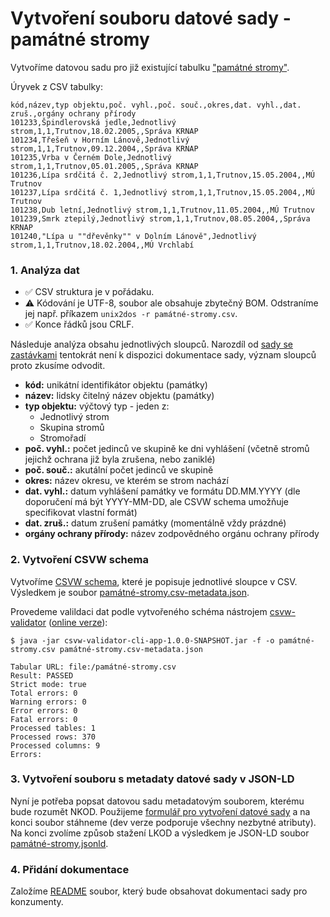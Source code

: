 # Vytvoření souboru datové sady - památné stromy

Vytvoříme datovou sadu pro již existující tabulku ["památné stromy"](http://www.kr-kralovehradecky.cz/cz/kraj-volene-organy/sklad/opendata/cr/pamatne-stromy-113950/). 

Úryvek z CSV tabulky:

```csv
kód,název,typ objektu,poč. vyhl.,poč. souč.,okres,dat. vyhl.,dat. zruš.,orgány ochrany přírody
101233,Špindlerovská jedle,Jednotlivý strom,1,1,Trutnov,18.02.2005,,Správa KRNAP
101234,Třešeň v Horním Lánově,Jednotlivý strom,1,1,Trutnov,09.12.2004,,Správa KRNAP
101235,Vrba v Černém Dole,Jednotlivý strom,1,1,Trutnov,05.01.2005,,Správa KRNAP
101236,Lípa srdčitá č. 2,Jednotlivý strom,1,1,Trutnov,15.05.2004,,MÚ Trutnov
101237,Lípa srdčitá č. 1,Jednotlivý strom,1,1,Trutnov,15.05.2004,,MÚ Trutnov
101238,Dub letní,Jednotlivý strom,1,1,Trutnov,11.05.2004,,MÚ Trutnov
101239,Smrk ztepilý,Jednotlivý strom,1,1,Trutnov,08.05.2004,,Správa KRNAP
101240,"Lípa u ""dřevěnky"" v Dolním Lánově",Jednotlivý strom,1,1,Trutnov,18.02.2004,,MÚ Vrchlabí
```

### 1. Analýza dat

- ✅ CSV struktura je v pořádaku. 
- ⚠️ Kódování je UTF-8, soubor ale obsahuje zbytečný BOM. Odstraníme jej např. příkazem `unix2dos -r památné-stromy.csv`.
- ✅ Konce řádků jsou CRLF.

Následuje analýza obsahu jednotlivých sloupců. Narozdíl od [sady se zastávkami](tutorial-zastavky.md) tentokrát není k dispozici dokumentace sady, význam sloupců proto zkusíme odvodit.

- **kód:** unikátní identifikátor objektu (památky)
- **název:** lidsky čitelný název objektu (památky)
- **typ objektu:** výčtový typ - jeden z:
    - Jednotlivý strom
    - Skupina stromů
    - Stromořadí
- **poč. vyhl.:** počet jedinců ve skupině ke dni vyhlášení (včetně stromů jejichž ochrana již byla zrušena, nebo zaniklé)
- **poč. souč.:** akutální počet jedinců ve skupině
- **okres:** název okresu, ve kterém se strom nachází
- **dat. vyhl.:** datum vyhlášení památky ve formátu DD.MM.YYYY (dle doporučení má být YYYY-MM-DD, ale CSVW schema umožňuje specifikovat vlastní formát)
- **dat. zruš.:** datum zrušení památky (momentálně vždy prázdné)
- **orgány ochrany přírody:** název zodpovědného orgánu ochrany přírody

### 2. Vytvoření CSVW schema

Vytvoříme [CSVW schema](https://www.w3.org/TR/tabular-data-primer/), které je popisuje jednotlivé sloupce v CSV. Výsledkem je soubor [památné-stromy.csv-metadata.json](../src/katalog/památné-stromy/památné-stromy.csv-metadata.json).

Provedeme valildaci dat podle vytvořeného schéma nástrojem [csvw-validator](https://github.com/malyvoj3/csvw-validator/) ([online verze](https://csvw.opendata.cz/)):

```
$ java -jar csvw-validator-cli-app-1.0.0-SNAPSHOT.jar -f -o památné-stromy.csv památné-stromy.csv-metadata.json

Tabular URL: file:/památné-stromy.csv
Result: PASSED
Strict mode: true
Total errors: 0
Warning errors: 0
Error errors: 0
Fatal errors: 0
Processed tables: 1
Processed rows: 370
Processed columns: 9
Errors:

```

### 3. Vytvoření souboru s metadaty datové sady v JSON-LD

Nyní je potřeba popsat datovou sadu metadatovým souborem, kterému bude rozumět NKOD. Použijeme [formulář pro vytvoření datové sady](https://dev.nkod.opendata.cz/formulář/registrace-datové-sady) a na konci soubor stáhneme (dev verze podporuje všechny nezbytné atributy). Na konci zvolíme způsob stažení LKOD a výsledkem je JSON-LD soubor [památné-stromy.jsonld](../src/katalog/památné-stromy/index.jsonld).

### 4. Přidání dokumentace

Založíme [README](../src/katalog/památné-stromy/README.md) soubor, který bude obsahovat dokumentaci sady pro konzumenty.
